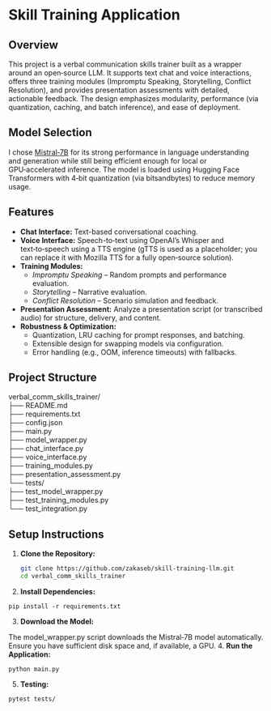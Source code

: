 # Skill Training Application



## Overview

This project is a verbal communication skills trainer built as a wrapper around an open‑source LLM. It supports text chat and voice interactions, offers three training modules (Impromptu Speaking, Storytelling, Conflict Resolution), and provides presentation assessments with detailed, actionable feedback. The design emphasizes modularity, performance (via quantization, caching, and batch inference), and ease of deployment.

## Model Selection

I chose [Mistral‑7B](https://huggingface.co/mistralai/Mistral-7B) for its strong performance in language understanding and generation while still being efficient enough for local or GPU‑accelerated inference. The model is loaded using Hugging Face Transformers with 4‑bit quantization (via bitsandbytes) to reduce memory usage.

## Features

- **Chat Interface:** Text-based conversational coaching.
- **Voice Interface:** Speech-to‑text using OpenAI’s Whisper and text‑to‑speech using a TTS engine (gTTS is used as a placeholder; you can replace it with Mozilla TTS for a fully open‑source solution).
- **Training Modules:**  
  - *Impromptu Speaking* – Random prompts and performance evaluation.
  - *Storytelling* – Narrative evaluation.
  - *Conflict Resolution* – Scenario simulation and feedback.
- **Presentation Assessment:** Analyze a presentation script (or transcribed audio) for structure, delivery, and content.
- **Robustness & Optimization:**  
  - Quantization, LRU caching for prompt responses, and batching.
  - Extensible design for swapping models via configuration.
  - Error handling (e.g., OOM, inference timeouts) with fallbacks.



## Project Structure

verbal_comm_skills_trainer/ \
├── README.md\
├── requirements.txt\
├── config.json\
├── main.py\
├── model_wrapper.py\
├── chat_interface.py\
├── voice_interface.py\
├── training_modules.py\
├── presentation_assessment.py\
└── tests/\
          ├── test_model_wrapper.py\
          ├── test_training_modules.py\
          └── test_integration.py


## Setup Instructions

1. **Clone the Repository:**

   ```bash
   git clone https://github.com/zakaseb/skill-training-llm.git
   cd verbal_comm_skills_trainer

2. **Install Dependencies:**
```
pip install -r requirements.txt
```


3. **Download the Model:**

The model_wrapper.py script downloads the Mistral‑7B model automatically. Ensure you have sufficient disk space and, if available, a GPU.
4. **Run the Application:**
```
python main.py
```

5. **Testing:**
```
pytest tests/
```

